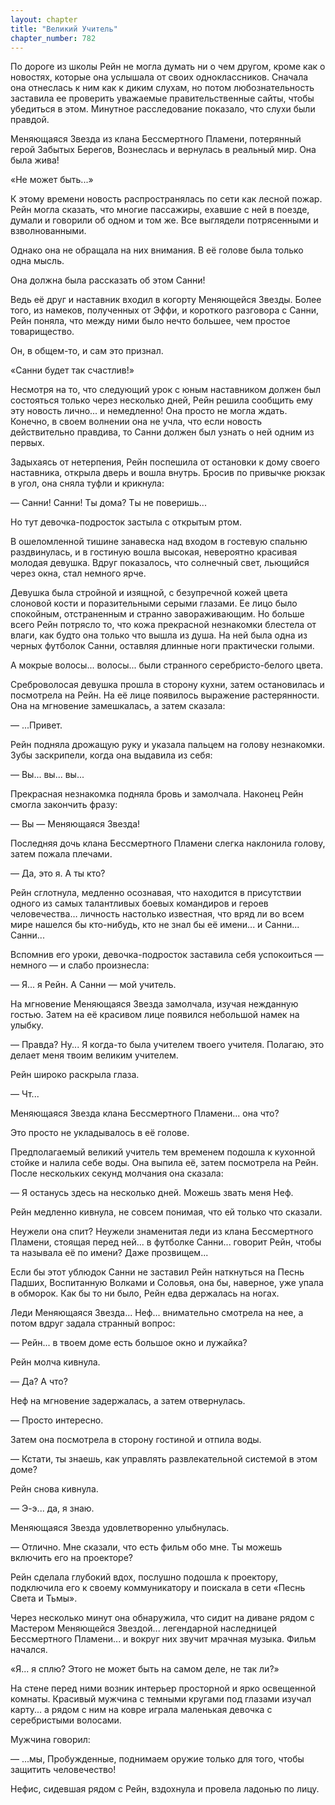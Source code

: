 ```yaml
---
layout: chapter
title: "Великий Учитель"
chapter_number: 782
---
```


По дороге из школы Рейн не могла думать ни о чем другом, кроме как о новостях, которые она услышала от своих одноклассников. Сначала она отнеслась к ним как к диким слухам, но потом любознательность заставила ее проверить уважаемые правительственные сайты, чтобы убедиться в этом. Минутное расследование показало, что слухи были правдой.

Меняющаяся Звезда из клана Бессмертного Пламени, потерянный герой Забытых Берегов, Вознеслась и вернулась в реальный мир. Она была жива!

«Не может быть...»

К этому времени новость распространялась по сети как лесной пожар. Рейн могла сказать, что многие пассажиры, ехавшие с ней в поезде, думали и говорили об одном и том же. Все выглядели потрясенными и взволнованными.

Однако она не обращала на них внимания. В её голове была только одна мысль.

Она должна была рассказать об этом Санни!

Ведь её друг и наставник входил в когорту Меняющейся Звезды. Более того, из намеков, полученных от Эффи, и короткого разговора с Санни, Рейн поняла, что между ними было нечто большее, чем простое товарищество.

Он, в общем-то, и сам это признал.

«Санни будет так счастлив!»

Несмотря на то, что следующий урок с юным наставником должен был состояться только через несколько дней, Рейн решила сообщить ему эту новость лично... и немедленно! Она просто не могла ждать. Конечно, в своем волнении она не учла, что если новость действительно правдива, то Санни должен был узнать о ней одним из первых.

Задыхаясь от нетерпения, Рейн поспешила от остановки к дому своего наставника, открыла дверь и вошла внутрь. Бросив по привычке рюкзак в угол, она сняла туфли и крикнула:

— Санни! Санни! Ты дома? Ты не поверишь...

Но тут девочка-подросток застыла с открытым ртом.

В ошеломленной тишине занавеска над входом в гостевую спальню раздвинулась, и в гостиную вошла высокая, невероятно красивая молодая девушка. Вдруг показалось, что солнечный свет, льющийся через окна, стал немного ярче.

Девушка была стройной и изящной, с безупречной кожей цвета слоновой кости и поразительными серыми глазами. Ее лицо было спокойным, отстраненным и странно завораживающим. Но больше всего Рейн потрясло то, что кожа прекрасной незнакомки блестела от влаги, как будто она только что вышла из душа. На ней была одна из черных футболок Санни, оставляя длинные ноги практически голыми.

А мокрые волосы... волосы... были странного серебристо-белого цвета.

Среброволосая девушка прошла в сторону кухни, затем остановилась и посмотрела на Рейн. На её лице появилось выражение растерянности. Она на мгновение замешкалась, а затем сказала:

— ...Привет.

Рейн подняла дрожащую руку и указала пальцем на голову незнакомки. Зубы заскрипели, когда она выдавила из себя:

— Вы... вы... вы...

Прекрасная незнакомка подняла бровь и замолчала. Наконец Рейн смогла закончить фразу:

— Вы — Меняющаяся Звезда!

Последняя дочь клана Бессмертного Пламени слегка наклонила голову, затем пожала плечами.

— Да, это я. А ты кто?

Рейн сглотнула, медленно осознавая, что находится в присутствии одного из самых талантливых боевых командиров и героев человечества… личность настолько известная, что вряд ли во всем мире нашелся бы кто-нибудь, кто не знал бы её имени... и Санни... Санни...

Вспомнив его уроки, девочка-подросток заставила себя успокоиться — немного — и слабо произнесла:

— Я... я Рейн. А Санни — мой учитель.

На мгновение Меняющаяся Звезда замолчала, изучая нежданную гостью. Затем на её красивом лице появился небольшой намек на улыбку.

— Правда? Ну... Я когда-то была учителем твоего учителя. Полагаю, это делает меня твоим великим учителем.

Рейн широко раскрыла глаза.

— Чт...

Меняющаяся Звезда клана Бессмертного Пламени... она что?

Это просто не укладывалось в её голове.

Предполагаемый великий учитель тем временем подошла к кухонной стойке и налила себе воды. Она выпила её, затем посмотрела на Рейн. После нескольких секунд молчания она сказала:

— Я останусь здесь на несколько дней. Можешь звать меня Неф.

Рейн медленно кивнула, не совсем понимая, что ей только что сказали.

Неужели она спит? Неужели знаменитая леди из клана Бессмертного Пламени, стоящая перед ней... в футболке Санни... говорит Рейн, чтобы та называла её по имени? Даже прозвищем...

Если бы этот ублюдок Санни не заставил Рейн наткнуться на Песнь Падших, Воспитанную Волками и Соловья, она бы, наверное, уже упала в обморок. Как бы то ни было, Рейн едва держалась на ногах.

Леди Меняющаяся Звезда... Неф... внимательно смотрела на нее, а потом вдруг задала странный вопрос:

— Рейн... в твоем доме есть большое окно и лужайка?

Рейн молча кивнула.

— Да? А что?

Неф на мгновение задержалась, а затем отвернулась.

— Просто интересно.

Затем она посмотрела в сторону гостиной и отпила воды.

— Кстати, ты знаешь, как управлять развлекательной системой в этом доме?

Рейн снова кивнула.

— Э-э... да, я знаю.

Меняющаяся Звезда удовлетворенно улыбнулась.

— Отлично. Мне сказали, что есть фильм обо мне. Ты можешь включить его на проекторе?

Рейн сделала глубокий вдох, послушно подошла к проектору, подключила его к своему коммуникатору и поискала в сети «Песнь Света и Тьмы».

Через несколько минут она обнаружила, что сидит на диване рядом с Мастером Меняющейся Звездой... легендарной наследницей Бессмертного Пламени... и вокруг них звучит мрачная музыка. Фильм начался.

«Я... я сплю? Этого не может быть на самом деле, не так ли?»

На стене перед ними возник интерьер просторной и ярко освещенной комнаты. Красивый мужчина с темными кругами под глазами изучал карту... а рядом с ним на ковре играла маленькая девочка с серебристыми волосами.

Мужчина говорил:

— ...мы, Пробужденные, поднимаем оружие только для того, чтобы защитить человечество!

Нефис, сидевшая рядом с Рейн, вздохнула и провела ладонью по лицу.